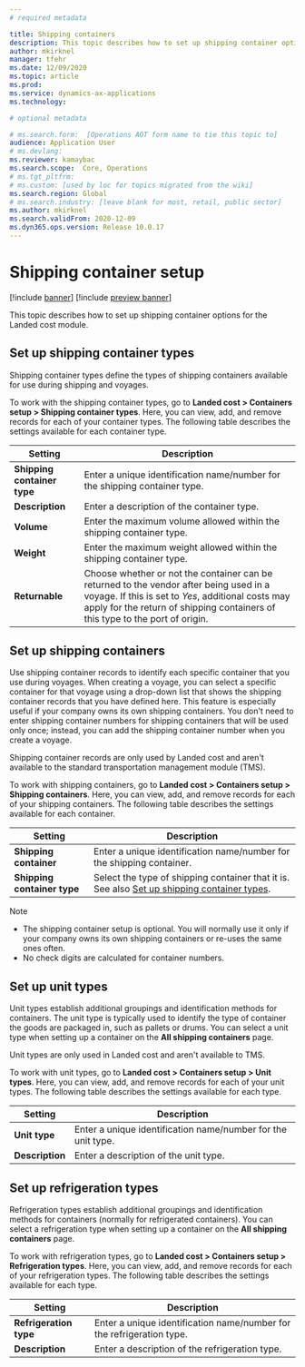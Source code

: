 ```yaml
---
# required metadata

title: Shipping containers
description: This topic describes how to set up shipping container options for the Landed cost module.
author: mkirknel
manager: tfehr
ms.date: 12/09/2020
ms.topic: article
ms.prod: 
ms.service: dynamics-ax-applications
ms.technology: 

# optional metadata

# ms.search.form:  [Operations AOT form name to tie this topic to]
audience: Application User
# ms.devlang: 
ms.reviewer: kamaybac
ms.search.scope:  Core, Operations
# ms.tgt_pltfrm: 
# ms.custom: [used by loc for topics migrated from the wiki]
ms.search.region: Global
# ms.search.industry: [leave blank for most, retail, public sector]
ms.author: mkirknel
ms.search.validFrom: 2020-12-09
ms.dyn365.ops.version: Release 10.0.17
---
```


# Shipping container setup

[!include [banner](../includes/banner.md)]
[!include [preview banner](../includes/preview-banner.md)]

This topic describes how to set up shipping container options for the Landed cost module.

## <a name="Shipping-container-types"></a>Set up shipping container types

Shipping container types define the types of shipping containers available for use during shipping and voyages.

To work with the shipping container types, go to **Landed cost \> Containers setup \> Shipping container types**. Here, you can view, add, and remove records for each of your container types. The following table describes the settings available for each container type.


| **Setting** | **Description** |
| --- | --- |
| **Shipping container type** | Enter a unique identification name/number for the shipping container type. |
| **Description** | Enter a description of the container type. |
| **Volume** | Enter the maximum volume allowed within the shipping container type. |
| **Weight** | Enter the maximum weight allowed within the shipping container type. |
| **Returnable** | Choose whether or not the container can be returned to the vendor after being used in a voyage. If this is set to *Yes*, additional costs may apply for the return of shipping containers of this type to the port of origin. |

## Set up shipping containers

Use shipping container records to identify each specific container that you use during voyages. When creating a voyage, you can select a specific container for that voyage using a drop-down list that shows the shipping container records that you have defined here. This feature is especially useful if your company owns its own shipping containers. You don't need to enter shipping container numbers for shipping containers that will be used only once; instead, you can add the shipping container number when you create a voyage.

Shipping container records are only used by Landed cost and aren't available to the standard transportation management module (TMS).

To work with shipping containers, go to **Landed cost \> Containers setup \> Shipping containers**. Here, you can view, add, and remove records for each of your shipping containers. The following table describes the settings available for each container.

| **Setting** | **Description** |
| --- | --- |
| **Shipping container** | Enter a unique identification name/number for the shipping container. |
| **Shipping container type** | Select the type of shipping container that it is. See also [Set up shipping container types](#Shipping-container-types). |

> [!NOTE]
>
> - The shipping container setup is optional. You will normally use it only if your company owns its own shipping containers or re-uses the same ones often.
> - No check digits are calculated for container numbers.

## Set up unit types

Unit types establish additional groupings and identification methods for containers. The unit type is typically used to identify the type of container the goods are packaged in, such as pallets or drums. You can select a unit type when setting up a container on the **All shipping containers** page. <!-- KFM: It seems like we don't document the All shipping containers page anywhere. Should we add that to this chapter? -->

Unit types are only used in Landed cost and aren't available to TMS.

To work with unit types, go to **Landed cost \> Containers setup \> Unit types**. Here, you can view, add, and remove records for each of your unit types. The following table describes the settings available for each type.

| **Setting** | **Description** |
| --- | --- |
| **Unit type** | Enter a unique identification name/number for the unit type. |
| **Description** | Enter a description of the unit type. |

## Set up refrigeration types

Refrigeration types establish additional groupings and identification methods for containers (normally for refrigerated containers). You can select a refrigeration type when setting up a container on the **All shipping containers** page.

To work with refrigeration types, go to **Landed cost \> Containers setup \> Refrigeration types**. Here, you can view, add, and remove records for each of your refrigeration types. The following table describes the settings available for each type.

| **Setting** | **Description** |
| --- | --- |
| **Refrigeration type** |  Enter a unique identification name/number for the refrigeration type. |
| **Description** | Enter a description of the refrigeration type. |
